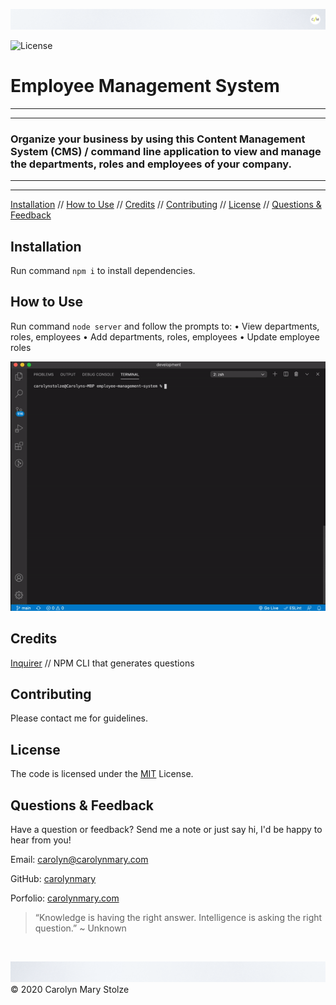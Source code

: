 ![header](./assets/cm_header.png)

<!-- Badges: MAY NEED TO ADJUST LICENSE BADGE URL -->
![License](https://img.shields.io/badge/License-MIT-green) </br>

<!-- ![logo](pathToFileHere) -->
# Employee Management System   
 
- - -
- - -
### Organize your business by using this Content Management System (CMS) / command line application to view and manage the departments, roles and employees of your company.

- - -
- - -

<!-- TOC -->
[Installation](#installation) // [How to Use](#how-to-use) // [Credits](#credits) // [Contributing](#contributing) // [License](#license) // [Questions & Feedback](#questions-feedback) 
  
## Installation
  
Run command `npm i` to install dependencies.

## How to Use 

Run command `node server` and follow the prompts to: 
• View departments, roles, employees
• Add departments, roles, employees
• Update employee roles

![demo](./assets/ezgif.com-gif-maker.gif)

## Credits
  
<!-- Third Party Asset Creators? Tutorials> // link to web presence -->
[Inquirer](https://www.npmjs.com/package/inquirer) // NPM CLI that generates questions </br>

## Contributing

<!-- The [Contributor Covenant](https://www.contributor-covenant.org/) is an industry standard. -->
Please contact me for guidelines.

## License
    
The code is licensed under the [MIT](https://choosealicense.com/licenses/mit/) License.
  
## Questions & Feedback
  
Have a question or feedback? Send me a note or just say hi, I'd be happy to hear from you!
  
Email: carolyn@carolynmary.com </br>
  
GitHub: [carolynmary](https://github.com/carolynmary) </br>
  
Porfolio: [carolynmary.com](https://carolynmary.com) 
  
> “Knowledge is having the right answer. Intelligence is asking the right question.” ~ Unknown
  
</br>

![footer](./assets/cm_footer.png)
© 2020 Carolyn Mary Stolze